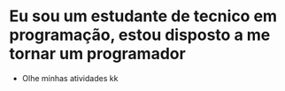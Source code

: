 # Eu sou um estudante de tecnico em programação, estou disposto a me tornar um programador
- Olhe minhas atividades kk